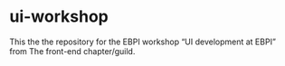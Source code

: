 # ui-workshop

This the the repository for the EBPI workshop “UI development at EBPI” from The front-end chapter/guild. 
